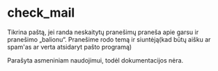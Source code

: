 check_mail
==========
Tikrina paštą, jei randa neskaitytų pranešimų praneša apie garsu ir pranešimo „balionu“. 
Pranešime rodo temą ir siuntėją(kad būtų aišku ar spam'as ar verta atsidaryt pašto programą)

Parašyta asmeniniam naudojimui, todėl dokumentacijos nėra.
